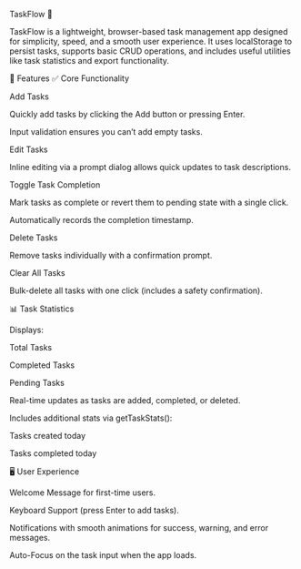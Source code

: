 TaskFlow 📝

TaskFlow is a lightweight, browser-based task management app designed for simplicity, speed, and a smooth user experience. It uses localStorage to persist tasks, supports basic CRUD operations, and includes useful utilities like task statistics and export functionality.

🚀 Features
✅ Core Functionality

Add Tasks

Quickly add tasks by clicking the Add button or pressing Enter.

Input validation ensures you can’t add empty tasks.

Edit Tasks

Inline editing via a prompt dialog allows quick updates to task descriptions.

Toggle Task Completion

Mark tasks as complete or revert them to pending state with a single click.

Automatically records the completion timestamp.

Delete Tasks

Remove tasks individually with a confirmation prompt.

Clear All Tasks

Bulk-delete all tasks with one click (includes a safety confirmation).

📊 Task Statistics

Displays:

Total Tasks

Completed Tasks

Pending Tasks

Real-time updates as tasks are added, completed, or deleted.

Includes additional stats via getTaskStats():

Tasks created today

Tasks completed today

🖥️ User Experience

Welcome Message for first-time users.

Keyboard Support (press Enter to add tasks).

Notifications with smooth animations for success, warning, and error messages.

Auto-Focus on the task input when the app loads.
